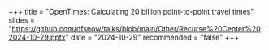 +++
title = "OpenTimes: Calculating 20 billion point-to-point travel times"
slides = "https://github.com/dfsnow/talks/blob/main/Other/Recurse%20Center%202024-10-29.pptx"
date = "2024-10-29"
recommended = "false"
+++